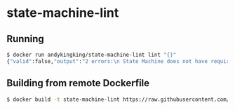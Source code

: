 # state-machine-lint

## Running

```bash
$ docker run andykingking/state-machine-lint lint "{}"
{"valid":false,"output":"2 errors:\n State Machine does not have required field \"States\"\n State Machine does not have required field \"StartAt\"\n"}
```

## Building from remote Dockerfile

```bash
$ docker build -t state-machine-lint https://raw.githubusercontent.com/andykingking/state-machine-lint/master/Dockerfile
```
